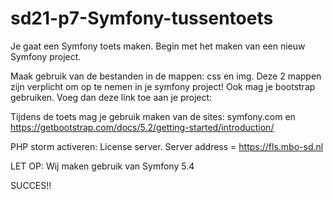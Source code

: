 # sd21-p7-Symfony-tussentoets

 
Je gaat een Symfony toets maken. 
Begin met het maken van een nieuw Symfony project.  

Maak gebruik van de bestanden in de mappen: css en img. Deze 2 mappen zijn verplicht om op te nemen in je symfony project!
Ook mag je bootstrap gebruiken. Voeg dan deze link toe aan je project: 
<link href="https://cdn.jsdelivr.net/npm/bootstrap@5.2.3/dist/css/bootstrap.min.css" rel="stylesheet" integrity="sha384-EVSTQN3/azprG1Anm3QDgpJLIm9Nao0Yz1ztcQTwFspd3yD65VohhpuuCOmLASjC" crossorigin="anonymous">

Tijdens de toets mag je gebruik maken van de sites: symfony.com en https://getbootstrap.com/docs/5.2/getting-started/introduction/

PHP storm activeren: License server. Server address = https://fls.mbo-sd.nl


LET OP: Wij maken gebruik van Symfony 5.4

SUCCES!!

